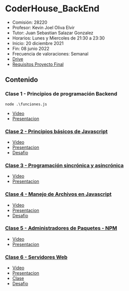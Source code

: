 # CoderHouse_BackEnd

- Comisión: 28220
- Profesor: Kevin Joel Oliva Elvir
- Tutor: Juan Sebastian Salazar Gonzalez
- Horarios: Lunes y Miercoles de 21:30 a 23:30
- Inicio: 20 diciembre 2021
- Fin: 08 junio 2022
- Frecuencia de valoraciones: Semanal
- [Drive](https://drive.google.com/drive/u/0/folders/1ahYT0eQwReRcAzEKR0uWRBEMbw8-O7nS)
- [Requisitos Proyecto Final](https://docs.google.com/document/d/1RruKSBM-dos7c6YhIEBzD-Hr3zO3wMeAmuvhVvpDGQ0/edit)

## Contenido

### Clase 1 - Principios de programación Backend

`node .\funciones.js`

- [Video](https://drive.google.com/file/d/1L-s7UE9OQDhIohFc97-n5oX6tWqvQKY8/view)
- [Presentacion](https://docs.google.com/presentation/d/17G5V4T_3D9Z8hFbwvZmHsZdoc6vF_kcqZhSR3WMUo3s/preview?slide=id.ga07de48094_3_0)

### [Clase 2 - Principios básicos de Javascript](https://github.com/faqtoff/CoderHouse_BackEnd/tree/main/Clase-2)

- [Video](https://coderhouse.zoom.us/rec/play/nTZqQco0LmJqzWIEsvmi6r8zgc6RNHbteYjT5tuLVgZ-agACs6YrByJazoolYsAgLKFJ8yAmpjoYzq_u.h5MaUzL5JN8fNAk5?continueMode=true&_x_zm_rtaid=c-a9m9jtS2W3W3cKv-G9zg.1642571325865.f50dd4296d47ddcf69004036f18cb10d&_x_zm_rhtaid=547)
- [Presentacion](https://docs.google.com/presentation/d/1aIHO4dfoy6LazSxDiWg-p-0TQGPlXhEHAJeh9G-3jHU/preview?slide=id.ga07de48094_3_6)
- [Desafio](https://github.com/faqtoff/CoderHouse_BackEnd/tree/main/Desafio-1)

### [Clase 3 - Programación sincrónica y asincrónica](https://github.com/faqtoff/CoderHouse_BackEnd/tree/main/Clase-3)

- [Video](https://coderhouse.zoom.us/rec/play/r2oZxN1AGVdXyQ8HMl8ccCzZl0RXnF9W-HxwKKhYP04Pl01osa_B8R9xGIcQn3e5IbtBDnPEYRKuiKSc.fRZfwKRZFGwdNagf?continueMode=true&_x_zm_rtaid=c-a9m9jtS2W3W3cKv-G9zg.1642571325865.f50dd4296d47ddcf69004036f18cb10d&_x_zm_rhtaid=547)
- [Presentacion](https://docs.google.com/presentation/d/1aIHO4dfoy6LazSxDiWg-p-0TQGPlXhEHAJeh9G-3jHU/preview?slide=id.ga07de48094_3_6)

### [Clase 4 - Manejo de Archivos en Javascript](https://github.com/faqtoff/CoderHouse_BackEnd/tree/main/Clase-4)

- [Video](https://coderhouse.zoom.us/rec/play/dks8Rol93dWEV0QAX2oonJUyQzdYf8lujqrpbvgCCpXmpXTrvvV7w9spce9R_WKAGiLZTl2OKMmiaw3C.faWF8UL7RH6OEpdY?continueMode=true&_x_zm_rtaid=c-a9m9jtS2W3W3cKv-G9zg.1642571325865.f50dd4296d47ddcf69004036f18cb10d&_x_zm_rhtaid=547)
- [Presentacion](https://docs.google.com/presentation/d/1YdwEhY-MFXP6pIRhefjSeTzviW3PJO3JU4l2sbKZAeI/preview?slide=id.g887edb21d4_1_6)
- [Desafio](https://github.com/faqtoff/CoderHouse_BackEnd/tree/main/Desafio-2)

### [Clase 5 - Administradores de Paquetes - NPM](https://github.com/faqtoff/CoderHouse_BackEnd/tree/main/Clase-5)

- [Video](https://coderhouse.zoom.us/rec/play/eZEoY-b84lOTRXZr8lADtiIJmjvYQH14thIqtcqILRCBz6K3dwHGpcitMg3JzNeSr-J9HvjgmpTY9bwF.tW9-cVCE1Usu1mot?continueMode=true&_x_zm_rtaid=c-a9m9jtS2W3W3cKv-G9zg.1642571325865.f50dd4296d47ddcf69004036f18cb10d&_x_zm_rhtaid=547)
- [Presentacion](https://docs.google.com/presentation/d/1sKPCQNn8JZ3mii5aR4jFzQ-z9_eATbQbrYA_3O3jYSY/preview?slide=id.g887edb21d4_1_6)

### [Clase 6 - Servidores Web](https://github.com/faqtoff/CoderHouse_BackEnd/tree/main/Clase-6)

- [Video](https://coderhouse.zoom.us/rec/play/OfZpYaGt6qbA4aQG0rqq9C6MavjzD77mttjaKFCq9jdMqU6Vh07SMUqjQl8W3P6V8rmj8gjO48wfn3CD.IRYodLiqVrtc-CpN?continueMode=true&_x_zm_rtaid=c-a9m9jtS2W3W3cKv-G9zg.1642571325865.f50dd4296d47ddcf69004036f18cb10d&_x_zm_rhtaid=547)
- [Presentacion]()
- [Clase](https://github.com/faqtoff/CoderHouse_BackEnd/tree/main/Clase-6)
- [Desafio](https://github.com/faqtoff/CoderHouse_BackEnd/tree/main/Desafio-3)
